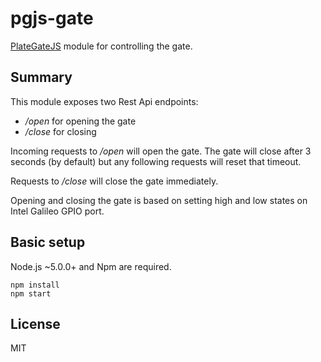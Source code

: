# pgjs-gate

[PlateGateJS](https://github.com/plategatejs/pgjs-docs) module for controlling the gate.

## Summary

This module exposes two Rest Api endpoints:

* _/open_ for opening the gate 
* _/close_ for closing

Incoming requests to _/open_ will open the gate. The gate will close after 3 seconds (by default) but any following requests will reset that timeout.

Requests to _/close_ will close the gate immediately.

Opening and closing the gate is based on setting high and low states on Intel Galileo GPIO port.

## Basic setup

Node.js ~5.0.0+ and Npm are required.

```
npm install
npm start
```

## License
MIT
